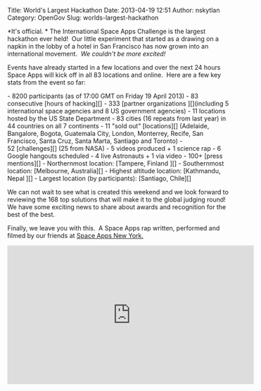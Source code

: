 Title: World's Largest Hackathon
Date: 2013-04-19 12:51
Author: nskytlan
Category: OpenGov
Slug: worlds-largest-hackathon

<div id="magicdomid1170">

*It's official. * The International Space Apps Challenge is the largest
hackathon ever held!  Our little experiment that started as a drawing on
a napkin in the lobby of a hotel in San Francisco has now grown into an
international movement.  *We couldn't be more excited!*

</div>

<div>

</div>

<div>

Events have already started in a few locations and over the next 24
hours Space Apps will kick off in all 83 locations and online.  Here are
a few key stats from the event so far:

</div>

</p>
-   8200 participants (as of 17:00 GMT on Friday 19 April 2013)
-   83 consecutive [hours of hacking][]
-   333 [partner organizations ][](including 5 international space
    agencies and 8 US government agencies)
-   11 locations hosted by the US State Department
-   83 cities (16 repeats from last year) in 44 countries on all 7
    continents
-   11 "sold out" [locations][] (Adelaide, Bangalore, Bogota, Guatemala
    City, London, Monterrey, Recife, San Francisco, Santa Cruz, Santa
    Marta, Santiago and Toronto)
-   52 [challenges][] (25 from NASA)
-   5 videos produced + 1 science rap
-   6 Google hangouts scheduled
-   4 live Astronauts + 1 via video
-   100+ [press mentions][]
-   Northernmost location: [Tampere, Finland ][]
-   Southernmost location: [Melbourne, Australia][]
-   Highest altitude location: [Kathmandu, Nepal ][]
-   Largest location (by participants): [Santiago, Chile][]

<div id="magicdomid1290">

We can not wait to see what is created this weekend and we look forward
to reviewing the 168 top solutions that will make it to the global
judging round!  We have some exciting news to share about awards and
recognition for the best of the best.

</div>

<div id="magicdomid765">

</div>

<div id="magicdomid1292">

Finally, we leave you with this.  A Space Apps rap written, performed
and filmed by our friends at [Space Apps New York.][]

</div>

</p>

<div>

</div>

<iframe src="http://www.youtube.com/embed/jmHgN9VE9OY" height="315" width="560" allowfullscreen frameborder="0"></iframe>

  [hours of hacking]: http://spaceappschallenge.org/about/timeline/
    "http://spaceappschallenge.org/about/timeline/"
  [partner organizations ]: http://spaceappschallenge.org/about/partners/
    "http://spaceappschallenge.org/about/partners/"
  [locations]: http://spaceappschallenge.org/locations/
    "http://spaceappschallenge.org/locations/"
  [challenges]: http://spaceappschallenge.org/challenges/
    "http://spaceappschallenge.org/challenges/"
  [press mentions]: http://spaceappschallenge.org/about/press/
    "http://spaceappschallenge.org/about/press/"
  [Tampere, Finland ]: http://spaceappschallenge.org/location/tampere/
    "http://spaceappschallenge.org/location/tampere/"
  [Melbourne, Australia]: http://spaceappschallenge.org/location/melbourne/
    "http://spaceappschallenge.org/location/melbourne/"
  [Kathmandu, Nepal ]: http://spaceappschallenge.org/location/kathmandu/
    "http://spaceappschallenge.org/location/kathmandu/"
  [Santiago, Chile]: http://spaceappschallenge.org/location/santiago/
    "http://spaceappschallenge.org/location/santiago/"
  [Space Apps New York.]: http://www.spaceappsnyc.com/
    "http://www.spaceappsnyc.com"
